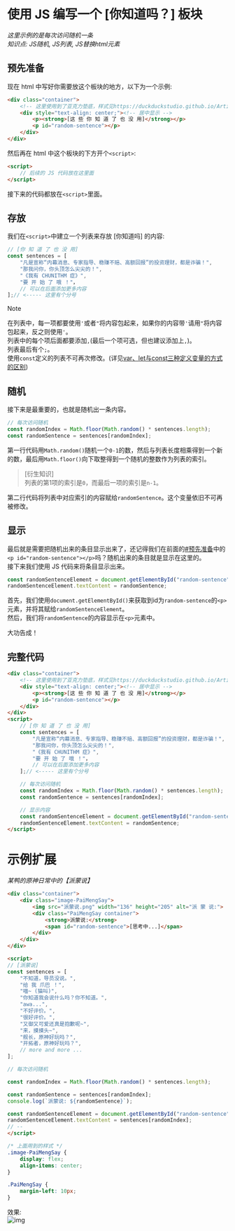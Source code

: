 # 使用 JS 编写一个 [你知道吗？] 板块
*这里示例的是每次访问随机一条*  
*知识点: JS随机, JS列表, JS替换html元素*

## 预先准备
现在 html 中写好你需要放这个板块的地方，以下为一个示例:  
```html
<div class="container">
    <!-- 这里使用到了亚克力垫底，样式见https://duckduckstudio.github.io/Articles/#/信息速查/html/如何创建简单亚克力效果 -->
    <div style="text-align: center;"><!-- 居中显示 -->
        <p><strong>[这 些 你 知 道 了 也 没 用]</strong></p>
        <p id="random-sentence"></p>
    </div>
</div>
```
然后再在 html 中这个板块的下方开个`<script>`:  
```html
<script>
    // 后续的 JS 代码放在这里面
</script>
```
接下来的代码都放在`<script>`里面。  

## 存放
我们在`<script>`中建立一个列表来存放 [你知道吗] 的内容:  
```javascript
// [你 知 道 了 也 没 用]
const sentences = [
    "凡是宣称“内幕消息、专家指导、稳赚不赔、高额回报”的投资理财，都是诈骗！",
    "那我问你，你头顶怎么尖尖的！",
    "《我有 CHUNITHM 症》",
    "要 开 始 了 哦 ！"，
    // 可以在后面添加更多内容
];// <----- 这里有个分号
```

> [!NOTE]
> 在列表中，每一项都要使用`'`或者`"`将内容包起来，如果你的内容带`'`请用`"`将内容包起来，反之则使用`'`。  
> 列表中的每个项后面都要添加`,`(最后一个项可选，但也建议添加上`,`)。  
> 列表最后有个`;`。  
> 使用`const`定义的列表不可再次修改。(详见[var、let与const三种定义变量的方式的区别](https://duckduckstudio.github.io/Articles/#/信息速查/JS/var、let与const))  

## 随机
接下来是最重要的，也就是随机出一条内容。  
```javascript
// 每次访问随机
const randomIndex = Math.floor(Math.random() * sentences.length);
const randomSentence = sentences[randomIndex];
```
第一行代码用`Math.random()`随机一个`0-1`的数，然后与列表长度相乘得到一个新的数，最后用`Math.floor()`向下取整得到一个随机的整数作为列表的索引。  

> [衍生知识]  
> 列表的第1项的索引是`0`，而最后一项的索引是`n-1`。  

第二行代码将列表中对应索引的内容赋给`randomSentence`。这个变量依旧不可再被修改。  

## 显示
最后就是需要把随机出来的条目显示出来了，还记得我们在前面的[#预先准备](#预先准备)中的`<p id="random-sentence"></p>`吗？随机出来的条目就是显示在这里的。  
接下来我们使用 JS 代码来将条目显示出来。  
```javascript
const randomSentenceElement = document.getElementById("random-sentence");
randomSentenceElement.textContent = randomSentence;
```
首先，我们使用`document.getElementById()`来获取到id为`random-sentence`的`<p>`元素，并将其赋给`randomSentenceElement`。  
然后，我们将`randomSentence`的内容显示在`<p>`元素中。  

大功告成！  

## 完整代码
```html
<div class="container">
    <!-- 这里使用到了亚克力垫底，样式见https://duckduckstudio.github.io/Articles/#/信息速查/html/如何创建简单亚克力效果 -->
    <div style="text-align: center;"><!-- 居中显示 -->
        <p><strong>[这 些 你 知 道 了 也 没 用]</strong></p>
        <p id="random-sentence"></p>
    </div>
</div>
<script>
    // [你 知 道 了 也 没 用]
    const sentences = [
        "凡是宣称“内幕消息、专家指导、稳赚不赔、高额回报”的投资理财，都是诈骗！",
        "那我问你，你头顶怎么尖尖的！",
        "《我有 CHUNITHM 症》",
        "要 开 始 了 哦 ！"，
        // 可以在后面添加更多内容
    ];// <----- 这里有个分号

    // 每次访问随机
    const randomIndex = Math.floor(Math.random() * sentences.length);
    const randomSentence = sentences[randomIndex];

    // 显示内容
    const randomSentenceElement = document.getElementById("random-sentence");
    randomSentenceElement.textContent = randomSentence;
</script>
```

# 示例扩展
*某鸭的原神日常中的【派蒙说】*  

```html
<div class="container">  
    <div class="image-PaiMengSay">  
        <img src="派蒙说.png" width="136" height="205" alt="派 蒙 说:">  
        <div class="PaiMengSay container">  
            <strong>派蒙说:</strong>  
            <span id="random-sentence">[思考中...]</span>  
        </div>  
    </div>  
</div>

<script>
// [派蒙说]
const sentences = [
    "不知道，导员没说。",
    "给 我 爪巴 ！",
    "喵~ (猫叫)",
    "你知道我会说什么吗？你不知道。",
    "awa...",
    "不好评价。",
    "很好评价。",
    "又御又可爱还真是抱歉呢~",
    "来，摸摸头~",
    "舰长，原神好玩吗？",
    "开拓者，原神好玩吗？",
    // more and more ...
];

// 每次访问随机

const randomIndex = Math.floor(Math.random() * sentences.length);

const randomSentence = sentences[randomIndex];
console.log(`派蒙说: ${randomSentence}`);

const randomSentenceElement = document.getElementById("random-sentence");
randomSentenceElement.textContent = sentences[randomIndex];
// --
</script>
```

```css
/* 上面用到的样式 */
.image-PaiMengSay {  
    display: flex;
    align-items: center;
}  

.PaiMengSay {
    margin-left: 10px;
}
```

效果:  
![img](https://i0.hdslb.com/bfs/new_dyn/3b5e95fb4bd85335078e67894ff02d972054654702.png)
